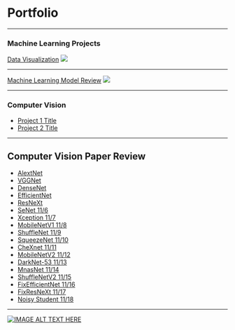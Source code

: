 # Portfolio

---

### Machine Learning Projects

[Data Visualization](/sample_page)
<img src="images/dummy_thumbnail.jpg?raw=true"/>

---
[Machine Learning Model Review](/pdf/intermediatepythongithubio.pdf)
<img src="images/dummy_thumbnail.jpg?raw=true"/>

---

### Computer Vision

- [Project 1 Title](http://example.com/)
- [Project 2 Title](http://example.com/)

---

## Computer Vision Paper Review 

- [AlextNet](/cv_paper/Review_AleXNet.md)
- [VGGNet](/cv_paper/Review_VGGNet.md) 
- [DenseNet](/cv_paper/Review_DenseNet.md)
- [EfficientNet](/cv_paper/review_EfficientNet.md)
- [ResNeXt](/cv_paper/)
- [SeNet 11/6](/cv_paper/Review_SeNet.md)
- [Xception 11/7](/cv_paper/)
- [MobileNetV1 11/8](/cv_paper/Review_MobileNet.md)
- [ShuffleNet 11/9](/cv_paper/)
- [SqueezeNet 11/10](/cv_paper/Review_SqueezeNet.md)
- [CheXnet 11/11](/cv_paper/)
- [MobileNetV2 11/12](/cv_paper/)
- [DarkNet-53 11/13](/cv_paper/)
- [MnasNet 11/14](/cv_paper/)
- [ShuffleNetV2 11/15](/cv_paper/)
- [FixEfficientNet 11/16](/cv_paper/)
- [FixResNeXt 11/17](/cv_paper/)
- [Noisy Student 11/18](/cv_paper/)

---

[![IMAGE ALT TEXT HERE](http://img.youtube.com/vi/02vmIjAAY8c/0.jpg)](http://www.youtube.com/watch?v=02vmIjAAY8c)